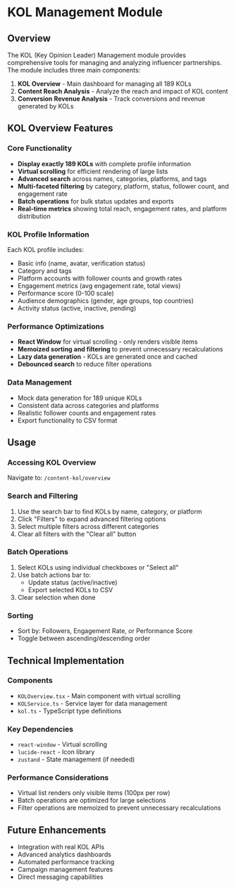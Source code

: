 # KOL Management Module

## Overview

The KOL (Key Opinion Leader) Management module provides comprehensive tools for managing and analyzing influencer partnerships. The module includes three main components:

1. **KOL Overview** - Main dashboard for managing all 189 KOLs
2. **Content Reach Analysis** - Analyze the reach and impact of KOL content
3. **Conversion Revenue Analysis** - Track conversions and revenue generated by KOLs

## KOL Overview Features

### Core Functionality

- **Display exactly 189 KOLs** with complete profile information
- **Virtual scrolling** for efficient rendering of large lists
- **Advanced search** across names, categories, platforms, and tags
- **Multi-faceted filtering** by category, platform, status, follower count, and engagement rate
- **Batch operations** for bulk status updates and exports
- **Real-time metrics** showing total reach, engagement rates, and platform distribution

### KOL Profile Information

Each KOL profile includes:

- Basic info (name, avatar, verification status)
- Category and tags
- Platform accounts with follower counts and growth rates
- Engagement metrics (avg engagement rate, total views)
- Performance score (0-100 scale)
- Audience demographics (gender, age groups, top countries)
- Activity status (active, inactive, pending)

### Performance Optimizations

- **React Window** for virtual scrolling - only renders visible items
- **Memoized sorting and filtering** to prevent unnecessary recalculations
- **Lazy data generation** - KOLs are generated once and cached
- **Debounced search** to reduce filter operations

### Data Management

- Mock data generation for 189 unique KOLs
- Consistent data across categories and platforms
- Realistic follower counts and engagement rates
- Export functionality to CSV format

## Usage

### Accessing KOL Overview

Navigate to: `/content-kol/overview`

### Search and Filtering

1. Use the search bar to find KOLs by name, category, or platform
2. Click "Filters" to expand advanced filtering options
3. Select multiple filters across different categories
4. Clear all filters with the "Clear all" button

### Batch Operations

1. Select KOLs using individual checkboxes or "Select all"
2. Use batch actions bar to:
   - Update status (active/inactive)
   - Export selected KOLs to CSV
3. Clear selection when done

### Sorting

- Sort by: Followers, Engagement Rate, or Performance Score
- Toggle between ascending/descending order

## Technical Implementation

### Components

- `KOLOverview.tsx` - Main component with virtual scrolling
- `KOLService.ts` - Service layer for data management
- `kol.ts` - TypeScript type definitions

### Key Dependencies

- `react-window` - Virtual scrolling
- `lucide-react` - Icon library
- `zustand` - State management (if needed)

### Performance Considerations

- Virtual list renders only visible items (100px per row)
- Batch operations are optimized for large selections
- Filter operations are memoized to prevent unnecessary recalculations

## Future Enhancements

- Integration with real KOL APIs
- Advanced analytics dashboards
- Automated performance tracking
- Campaign management features
- Direct messaging capabilities
